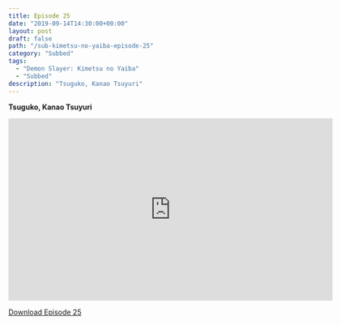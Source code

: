 ```yaml
---
title: Episode 25
date: "2019-09-14T14:30:00+00:00"
layout: post
draft: false
path: "/sub-kimetsu-no-yaiba-episode-25"
category: "Subbed"
tags:
  - "Demon Slayer: Kimetsu no Yaiba"
  - "Subbed"
description: "Tsuguko, Kanao Tsuyuri"
---
```


**Tsuguko, Kanao Tsuyuri**

<iframe width="640" height="360" src="https://www.rapidvid.to/e/G787KSGKWH" frameborder="0" marginwidth=0 marginheight=0 scrolling=no allowfullscreen></iframe>

<a href="http://ouo.io/qs/eCodkFEQ?s=https://www.rapidvid.to/d/G787KSGKWH">Download Episode 25</a>
